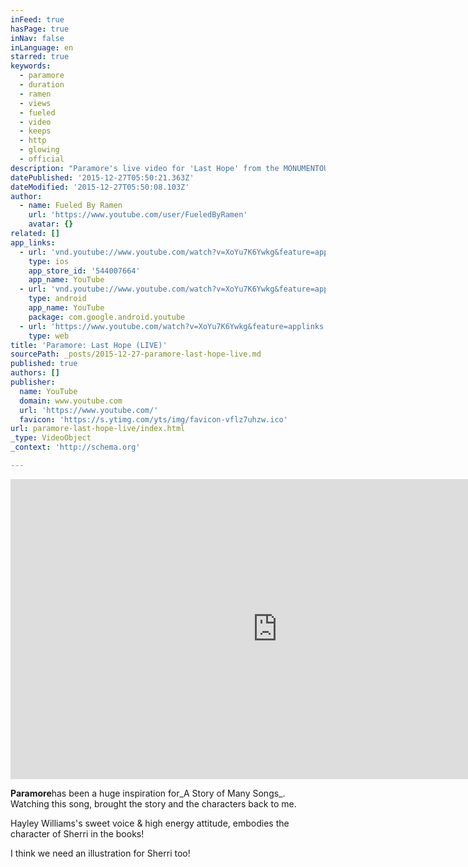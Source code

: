 ```yaml
---
inFeed: true
hasPage: true
inNav: false
inLanguage: en
starred: true
keywords:
  - paramore
  - duration
  - ramen
  - views
  - fueled
  - video
  - keeps
  - http
  - glowing
  - official
description: "Paramore's live video for 'Last Hope' from the MONUMENTOUR in Chicago, Illinois on July 11, 2014. The song originally appears on the self-titled album - available now on Fueled By Ramen."
datePublished: '2015-12-27T05:50:21.363Z'
dateModified: '2015-12-27T05:50:08.103Z'
author:
  - name: Fueled By Ramen
    url: 'https://www.youtube.com/user/FueledByRamen'
    avatar: {}
related: []
app_links:
  - url: 'vnd.youtube://www.youtube.com/watch?v=XoYu7K6Ywkg&feature=applinks'
    type: ios
    app_store_id: '544007664'
    app_name: YouTube
  - url: 'vnd.youtube://www.youtube.com/watch?v=XoYu7K6Ywkg&feature=applinks'
    type: android
    app_name: YouTube
    package: com.google.android.youtube
  - url: 'https://www.youtube.com/watch?v=XoYu7K6Ywkg&feature=applinks'
    type: web
title: 'Paramore: Last Hope (LIVE)'
sourcePath: _posts/2015-12-27-paramore-last-hope-live.md
published: true
authors: []
publisher:
  name: YouTube
  domain: www.youtube.com
  url: 'https://www.youtube.com/'
  favicon: 'https://s.ytimg.com/yts/img/favicon-vflz7uhzw.ico'
url: paramore-last-hope-live/index.html
_type: VideoObject
_context: 'http://schema.org'

---
```

<iframe src="https://cdn.embedly.com/widgets/media.html?src=https%3A%2F%2Fwww.youtube.com%2Fembed%2FXoYu7K6Ywkg%3Ffeature%3Doembed&amp;url=https%3A%2F%2Fwww.youtube.com%2Fwatch%3Fv%3DXoYu7K6Ywkg&amp;image=https%3A%2F%2Fi.ytimg.com%2Fvi%2FXoYu7K6Ywkg%2Fhqdefault.jpg&amp;key=b7d04c9b404c499eba89ee7072e1c4f7&amp;type=text%2Fhtml&amp;schema=youtube" width="854" height="480" scrolling="no" frameborder="0" allowfullscreen="allowfullscreen" style=""></iframe>

**Paramore**has been a huge inspiration for_A Story of Many Songs_. Watching this song, brought the story and the characters back to me.

Hayley Williams's sweet voice & high energy attitude, embodies the character of Sherri in the books! 

I think we need an illustration for Sherri too!